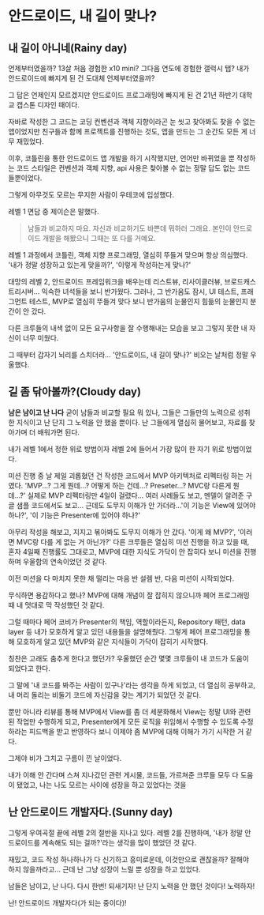 # 안드로이드, 내 길이 맞나?


## 내 길이 아니네(Rainy day)
언제부터였을까? 13살 처음 경험한 x10 mini? 그다음 연도에 경험한 갤럭시 탭? 내가 안드로이드에 빠지게 된 건 도대체 언제부터였을까?

그 답은 언제인지 모르겠지만 안드로이드 프로그래밍에 빠지게 된 건 21년 하반기 대학교 캡스톤 디자인 때이다.

자바로 작성한 그 코드는 코딩 컨벤션과 객체 지향이라곤 눈 씻고 찾아봐도 찾을 수 없는 앱이었지만 친구들과 함께 프로젝트를 진행하는 것도, 앱을 만드는 그 순간도 모든 게 너무 재밌었다.

이후, 코틀린을 통한 안드로이드 앱 개발을 하기 시작했지만, 언어만 바뀌었을 뿐 작성하는 코드 스타일은 컨벤션과 객체 지향, api 사용은 찾아볼 수 없는 정말 답도 없는 코드들뿐이었다.

그렇게 아무것도 모르는 무지한 사람이 우테코에 입성했다.

레벨 1 면담 중 제이슨은 말했다.
> 남들과 비교하지 마요. 자신과 비교하기도 바쁜데 뭐하러 그래요. 본인이 안드로이드 개발을 해봤으니 그때는 또 다를 거예요.

레벨 1 과정에서 코틀린, 객체 지향 프로그래밍, 열심히 뚜들겨 맞으며 항상 의심했다. '내가 정말 성장하고 있는게 맞을까?', '이렇게 작성하는게 맞나?'

대망의 레벨 2, 안드로이드 프레임워크을 배우는데 리스트뷰, 리사이클러뷰, 브로드캐스트리시버... 익숙한 녀석들을 보니 반가웠다. 
그러나, 그 반가움도 잠시, UI 테스트, 프래그먼트 테스트, MVP로 열심히 뚜들겨 맞다 보니 반가움의 눈물인지 힘듦의 눈물인지 분간이 안 갔다.

다른 크루들의 내색 없이 모든 요구사항을 잘 수행해내는 모습을 보고 그렇지 못한 내 자신이 너무 미웠다.

그 때부터 갑자기 뇌리를 스치더라...
'안드로이드, 내 길이 맞나?'
비오는 날처럼 정말 우울했다.


## 길 좀 닦아볼까?(Cloudy day)
**남은 남이고 난 나다**
굳이 남들과 비교할 필요 뭐 있나, 그들은 그들만의 노력으로 성취한 지식이고 난 단지 그 노력을 안 했을 뿐이다. 난 그들에게 열심히 물어보고, 자료를 찾아가며 더 배워가면 된다.

내가 레벨 1에서 정한 위로 방법이자 레벨 2에 들어서 가장 많이 한 자기 위로 방법이었다.

미션 진행 중 날 제일 괴롭혔던 건 작성한 코드에서 MVP 아키텍처로 리펙터링 하는 거였다. 'MVP...? 그게 뭔데...? 어떻게 하는 건데...? Preseter...? MVC랑 다른게 뭔데...?'
실제로 MVP 리펙터링만 4일이 걸렸다... 여러 사례들도 보고, 멘델이 알려준 구글 샘플 코드에서도 보고... 근데도 도무지 이해가 안 가더라...'이 기능은 View에 있어야 하나?', '이 기능은 Presenter에 있어야 하나?'

아무리 작성을 해보고, 지지고 볶아봐도 도무지 이해가 안 갔다. '이게 왜 MVP?', '이러면 MVC랑 다를 게 없는 거 아닌가?' 다른 크루들은 열심히 미션 진행을 하고 있을 때, 혼자 4일째 진행률도 그대로고, MVP에 대한 지식도 가닥이 안 잡히다 보니 미션을 진행하며 우울함의 연속이었던 것 같다.

이전 미션을 다 마치지 못한 채 떨리는 마음 반 설렘 반, 다음 미션이 시작되었다.

무식하면 용감하다고 했나? MVP에 대해 개념이 잘 잡히지 않으니까 페어 프로그래밍 때 내 멋대로 막 작성했던 것 같다.

그럴 때마다 페어 코비가 Presenter의 책임, 역할이라든지, Repository 패턴, data layer 등 내가 모호하게 알고 있던 내용들을 설명해줬다.
그렇게 페어 프로그래밍을 통해 모호하게 알고 있던 MVP와 같은 지식들이 가닥이 잡히기 시작했다.

칭찬은 고래도 춤추게 한다고 했던가? 우울했던 순간 몇몇 크루들이 내 코드가 도움이 되었다고 한다.

그 말에 '내 코드를 봐주는 사람이 있구나'라는 생각을 하게 되었고, 더 열심히 공부하고, 내 머리 돌리는 비둘기 코드에 자신감을 갖는 계기가 되었던 것 같다.

뿐만 아니라 리뷰를 통해 MVP에서 View를 좀 더 세분화해서 View는 정말 UI와 관련된 작업만 수행하게 되고, Presenter에게 모든 로직을 위임해서 수행할 수 있도록 수정하라는 피드백을 받고 반영하다 보니 이제야 좀 MVP에 대해 이해가 가기 시작한 거 같다.

그제야 비가 그치고 구름이 낀 날이었다. 

내가 이해 안 간다며 스쳐 지나갔던 관련 게시물, 코드들, 가르쳐준 크루들 모두 다 도움이 됐었고, 나는 나도 모르는 사이에 성장을 하고 있었다는 것을


## 난 안드로이드 개발자다.(Sunny day)
그렇게 우여곡절 끝에 레벨 2의 절반을 지나고 있다. 레벨 2를 진행하며, '내가 정말 안드로이드를 계속해도 되는 걸까?'라는 생각을 많이 했었던 것 같다.

재밌고, 코드 작성 하나하나가 다 신기하고 흥미로운데, 이것만으로 괜찮을까? 잘해야 하지 않을까라고... 근데 난 그냥 성장이 느릴 뿐 성장을 하고 있었다.

남들은 남이고, 난 나다. 다시 한번! 되새기자! 난 단지 노력을 안 했던 것이다! 노력하자! 

난! 안드로이드 개발자다(가 되는 중이다)!
